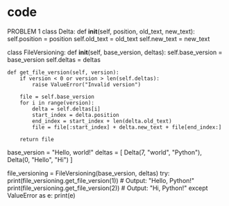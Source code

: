# code
PROBLEM 1
class Delta:
    def __init__(self, position, old_text, new_text):
        self.position = position
        self.old_text = old_text
        self.new_text = new_text

class FileVersioning:
    def __init__(self, base_version, deltas):
        self.base_version = base_version
        self.deltas = deltas

    def get_file_version(self, version):
        if version < 0 or version > len(self.deltas):
            raise ValueError("Invalid version")
        
        file = self.base_version
        for i in range(version):
            delta = self.deltas[i]
            start_index = delta.position
            end_index = start_index + len(delta.old_text)
            file = file[:start_index] + delta.new_text + file[end_index:]
        
        return file


base_version = "Hello, world!"
deltas = [
    Delta(7, "world", "Python"),
    Delta(0, "Hello", "Hi")
]

file_versioning = FileVersioning(base_version, deltas)
try:
    print(file_versioning.get_file_version(1))  # Output: "Hello, Python!"
    print(file_versioning.get_file_version(2))  # Output: "Hi, Python!"
except ValueError as e:
    print(e)

